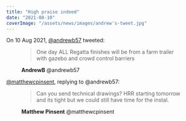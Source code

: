 ```yaml
---
title: "High praise indeed"
date: "2021-08-10"
coverImage: "/assets/news/images/andrew's-tweet.jpg"
---
```


On 10 Aug 2021, [@andrewb57](https://twitter.com/andrewb57) tweeted:

<figure>
<blockquote>
<p>One day ALL Regatta finishes will be from a farm trailer with gazebo and crowd control barriers</p>
</blockquote>
<figcaption><strong>AndrewB</strong> @andrewb57
</figcaption>
</figure>

[@matthewcpinsent](https://twitter.com/matthewcpinsent), replying to @andrewb57:

<figure>
<blockquote>
<p>Can you send technical drawings? HRR starting tomorrow and its tight but we could still have time for the instal.</p>
</blockquote>
<figcaption><strong>Matthew Pinsent</strong> @matthewcpinsent
</figcaption>
</figure>
